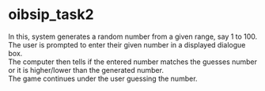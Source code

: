 # oibsip_task2
In this, system generates a random number from a given range, say 1 to 100.  
The user is prompted to enter their given number in a displayed dialogue box.  
The computer then tells if the entered number matches the guesses number or it is higher/lower than the generated number.  
The game continues under the user guessing the number.
